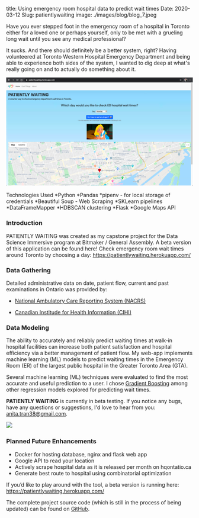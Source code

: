 title: Using emergency room hospital data to predict wait times
Date: 2020-03-12
Slug: patientlywaiting
image: ./images/blog/blog_7.jpeg
<!-- https://images.pexels.com/photos/127873/pexels-photo-127873.jpeg?auto=compress&cs=tinysrgb&dpr=3&h=750&w=1260 -->

Have you ever stepped foot in the emergency room of a hospital in Toronto either for a loved one or perhaps yourself, only to be met with a grueling long wait until you see any medical professional?

It sucks. And there should definitely be a better system, right? Having volunteered at Toronto Western Hospital Emergency Department and being able to experience both sides of the system, I wanted to dig deep at what's really going on and to actually do something about it.

<img src="https://github.com/anitatea/patiently_waiting/raw/master/static/img/ss.png?raw=true width=100">



Technologies Used
*Python
*Pandas
*pipenv - for local storage of credentials
*Beautiful Soup - Web Scraping
*SKLearn pipelines
*DataFrameMapper
*HDBSCAN clustering
*Flask
*Google Maps API

### Introduction

PATIENTLY WAITING was created as my capstone project for the Data Science Immersive program at Bitmaker / General Assembly. A beta version of this application can be found here! Check emergency room wait times around Toronto by choosing a day: https://patientlywaiting.herokuapp.com/

### Data Gathering

Detailed administrative data on date, patient flow, current and past examinations in Ontario was provided by:
* [National Ambulatory Care Reporting System (NACRS)](https://www.cihi.ca/en/national-ambulatory-care-reporting-system-metadata)

* [Canadian Institude for Health Information (CIHI)](https://www.cihi.ca/en/access-data-and-report)

### Data Modeling

The ability to accurately and reliably predict waiting times at walk-in hospital facilities can increase both patient satisfaction and hospital efficiency via a better management of patient flow. My web-app implements machine learning (ML) models to predict waiting times in the Emergency Room (ER) of the largest public hospital in the Greater Toronto Area (GTA).

Several machine learning (ML) techniques were evaluated to find the most accurate and useful prediction to a user. I chose [Gradient Boosting](https://medium.com/mlreview/gradient-boosting-from-scratch-1e317ae4587d) among other regression models explored for predicting wait times.

**PATIENTLY WAITING** is currently in beta testing. If you notice any bugs, have any questions or suggestions, I'd love to hear from you: [anita.tran38@gmail.com](anita.tran38@gmail.com?subject=PatientlyWaiting).

<img src="https://media.makeameme.org/created/me-patiently-waiting-399b1150e6.jpg" width=300>

### Planned Future Enhancements

* Docker for hosting database, nginx and flask web app
* Google API to read your location
* Actively scrape hospital data as it is released per month on hqontatio.ca
* Generate best route to hospital using combinatorial optimization

If you’d like to play around with the tool, a beta version is running here: https://patientlywaiting.herokuapp.com/

The complete project source code (which is still in the process of being updated) can be found on [GitHub](https://github.com/anitatea/patiently_waiting).


```python

```
